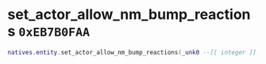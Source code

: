 # set_actor_allow_nm_bump_reactions `0xEB7B0FAA`

```lua
natives.entity.set_actor_allow_nm_bump_reactions(_unk0 --[[ integer ]], _unk1 --[[ integer ]])
```